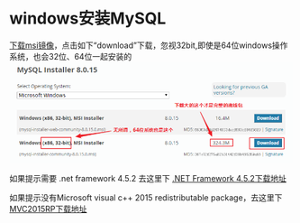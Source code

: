 # windows安装MySQL

[下载msi镜像](https://dev.mysql.com/downloads/windows/installer/)，点击如下“download”下载，忽视32bit,即使是64位windows操作系统，也会32位、64位一起安装的
![MSI离线包下载](win_download1.png)

如果提示需要 .net framework 4.5.2 去这里下 [.NET Framework 4.5.2下载地址](https://www.microsoft.com/zh-CN/download/details.aspx?id=42642 "下载网址")

如果提示没有Microsoft visual c++ 2015 redistributable package，去这里下 [MVC2015RP下载地址](https://www.microsoft.com/zh-CN/download/details.aspx?id=48145 "下载网址")


